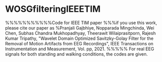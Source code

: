 # WOSGfilteringIEEETIM
%%%%%%%%%%%Code for IEEE TIM paper
%%%if you use this work, please cite our paper as
%Pranjali Gajbhiye, Nopparada Mingchinda, Wei Chen, Subhas Chandra Mukhopadhyay, Theerawit Wilaiprasitporn, Rajesh Kumar Tripathy, "Wavelet Domain Optimized 
Savitzky-Golay Filter for the Removal of Motion Artifacts from EEG Recordings", IEEE Transactions on Instrumentation and Measurement, Vol. pp, 2021.
%%%%% For real EEG signals for both standing and walking conditions, the codes are given. 
